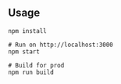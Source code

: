 


## Usage
```
npm install

# Run on http://localhost:3000
npm start

# Build for prod
npm run build
```

